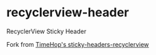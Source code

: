 # recyclerview-header
RecyclerView Sticky Header

Fork from [TimeHop's sticky-headers-recyclerview](https://github.com/timehop/sticky-headers-recyclerview)
